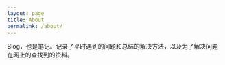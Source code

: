 ```yaml
---
layout: page
title: About
permalink: /about/
---
```


Blog，也是笔记。记录了平时遇到的问题和总结的解决方法，以及为了解决问题在网上的查找到的资料。
